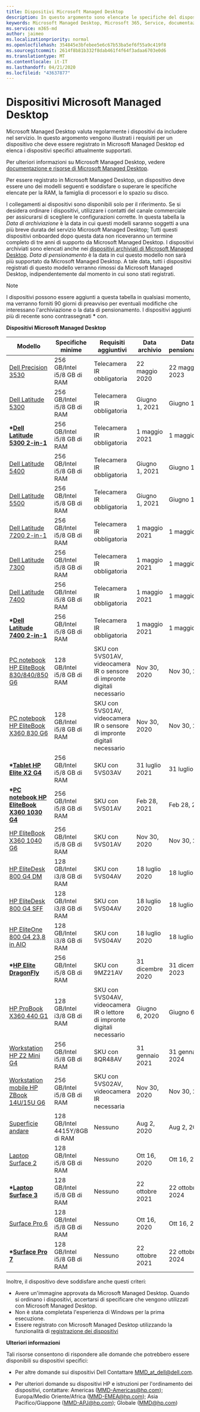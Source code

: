 ```yaml
---
title: Dispositivi Microsoft Managed Desktop
description: In questo argomento sono elencate le specifiche del dispositivo utilizzate in Microsoft Managed Desktop.
keywords: Microsoft Managed Desktop, Microsoft 365, Service, documentazione
ms.service: m365-md
author: jaimeo
ms.localizationpriority: normal
ms.openlocfilehash: 354845e3bfebee5e6c67b53ba5ef6f55a9c419f8
ms.sourcegitcommit: 2614f8b81b332f8dab461f4f64f3adaa6703e0d6
ms.translationtype: MT
ms.contentlocale: it-IT
ms.lasthandoff: 04/21/2020
ms.locfileid: "43637877"
---
```

# <a name="microsoft-managed-desktop-devices"></a>Dispositivi Microsoft Managed Desktop 

Microsoft Managed Desktop valuta regolarmente i dispositivi da includere nel servizio. In questo argomento vengono illustrati i requisiti per un dispositivo che deve essere registrato in Microsoft Managed Desktop ed elenca i dispositivi specifici attualmente supportati.

Per ulteriori informazioni su Microsoft Managed Desktop, vedere [documentazione e risorse di Microsoft Managed Desktop](https://docs.microsoft.com/microsoft-365/managed-desktop/). 

<!-- Microsoft 365 E5; Device as a Service -->
<!-- Split from device & technologies topic. Destination topic for aka.ms/device-list  -->
Per essere registrato in Microsoft Managed Desktop, un dispositivo deve essere uno dei modelli seguenti e soddisfare o superare le specifiche elencate per la RAM, la famiglia di processori e lo spazio su disco. 

I collegamenti ai dispositivi sono disponibili solo per il riferimento. Se si desidera ordinare i dispositivi, utilizzare i contatti del canale commerciale per assicurarsi di scegliere le configurazioni corrette. In questa tabella la *Data di archiviazione* è la data in cui questi modelli saranno soggetti a una più breve durata del servizio Microsoft Managed Desktop; Tutti questi dispositivi onboarded dopo questa data non riceveranno un termine completo di tre anni di supporto da Microsoft Managed Desktop. I dispositivi archiviati sono elencati anche nei [dispositivi archiviati di Microsoft Managed Desktop](archived-device-list.md). *Data di pensionamento* è la data in cui questo modello non sarà più supportato da Microsoft Managed Desktop. A tale data, tutti i dispositivi registrati di questo modello verranno rimossi da Microsoft Managed Desktop, indipendentemente dal momento in cui sono stati registrati.

>[!NOTE]
>I dispositivi possono essere aggiunti a questa tabella in qualsiasi momento, ma verranno forniti 90 giorni di preavviso per eventuali modifiche che interessano l'archiviazione o la data di pensionamento. I dispositivi aggiunti più di recente sono contrassegnati **\*** con.


**Dispositivi Microsoft Managed Desktop**


| Modello    | Specifiche minime  | Requisiti aggiuntivi    | Data archivio   | Data di pensionamento   |
|----------|----------------|---------------------------|----------------|--------------------|
| [Dell Precision 3530](https://www.dell.com/en-us/work/shop/cty/pdp/spd/precision-15-3530-laptop?cid=265720&st=dell%2Bprecision%2B3530&VEN1=ihEzXzFB,73667408703289,901q5c14135,c,,%7BProductid%7D&VEN2=be,dell%2Bprecision%2B3530&lid=42076560130&dgc=st&dgseg=so&acd=12309152537461020&VEN3=112504543746142297) | 256 GB/Intel i5/8 GB di RAM | Telecamera IR obbligatoria | 22 maggio 2020  | 22 maggio 2023 |
| [Dell Latitude 5300](https://www.dell.com/en-us/work/shop/laptops/13-5300/spd/latitude-13-5300-laptop) | 256 GB/Intel i5/8 GB di RAM | Telecamera IR obbligatoria | Giugno 1, 2021  | Giugno 1, 2024  |
| **\*[Dell Latitude 5300 2-in-1](https://www.dell.com/en-us/work/shop/laptops/13-5300-2-in-1/spd/latitude-13-5300-2-in-1-laptop)** | 256 GB/Intel i5/8 GB di RAM | Telecamera IR obbligatoria | 1 maggio 2021  | 1 maggio 2024  |
| [Dell Latitude 5400](https://www.dell.com/en-us/work/shop/laptops/14-5400/spd/latitude-14-5400-laptop) | 256 GB/Intel i5/8 GB di RAM | Telecamera IR obbligatoria | Giugno 1, 2021  | Giugno 1, 2024  |
| [Dell Latitude 5500](https://www.dell.com/en-us/work/shop/laptops/15-5500/spd/latitude-15-5500-laptop) | 256 GB/Intel i5/8 GB di RAM | Telecamera IR obbligatoria | Giugno 1, 2021  | Giugno 1, 2024  |
| [Dell Latitude 7200 2-in-1](https://www.dell.com/en-us/work/shop/laptops/12-7200-2-in-1/spd/latitude-12-7200-2-in-1-laptop) | 256 GB/Intel i5/8 GB di RAM | Telecamera IR obbligatoria | 1 maggio 2021  | 1 maggio 2024  |
| [Dell Latitude 7300](https://www.dell.com/en-us/work/shop/laptops/13-7300/spd/latitude-13-7300-laptop) | 256 GB/Intel i5/8 GB di RAM | Telecamera IR obbligatoria | 1 maggio 2021  | 1 maggio 2024  |
| [Dell Latitude 7400](https://www.dell.com/en-us/work/shop/laptops/new-14/spd/latitude-14-7400-laptop) | 256 GB/Intel i5/8 GB di RAM | Telecamera IR obbligatoria | 1 maggio 2021  | 1 maggio 2024  |
| **\*[Dell Latitude 7400 2-in-1](https://www.dell.com/en-us/work/shop/laptops/14-2-in-1/spd/latitude-14-7400-2-in-1-laptop)** | 256 GB/Intel i5/8 GB di RAM | Telecamera IR obbligatoria | 1 maggio 2021  | 1 maggio 2024  |
| [PC notebook HP EliteBook 830/840/850 G6](https://store.hp.com/us/en/mdp/laptops/elitebook-840#!&tab=features) | 128 GB/Intel i5/8 GB di RAM | SKU con 5VS01AV, videocamera IR o sensore di impronte digitali necessario | Nov 30, 2020 | Nov 30, 2023 |
| [PC notebook HP EliteBook X360 830 G6](https://store.hp.com/us/en/pdp/hp-elitebook-x360-830-g6-notebook-pc) | 128 GB/Intel i5/8 GB di RAM | SKU con 5VS01AV, videocamera IR o sensore di impronte digitali necessario | Nov 30, 2020 | Nov 30, 2023 |
| **\*[Tablet HP Elite X2 G4](https://store.hp.com/us/en/mdp/laptops/hp-elite-x2-3074457345617405170--1)** | 256 GB/Intel i5/8 GB di RAM | SKU con 5VS03AV | 31 luglio 2021 | 31 luglio 2024 |
| **\*[PC notebook HP EliteBook X360 1030 G4](https://store.hp.com/us/en/pdp/hp-elitebook-x360-1030-g4-notebook-pc)** | 256 GB/Intel i5/8 GB di RAM | SKU con 5VS01AV | Feb 28, 2021 | Feb 28, 2024 |
|[HP EliteBook X360 1040 G6](http://www.hp.com/go/elitebookx360-1040) | 256 GB/Intel i5/8 GB di RAM | SKU con 5VS01AV| Nov 30, 2020 | Nov 30, 2023 |
| [HP EliteDesk 800 G4 DM](https://store.hp.com/us/en/mdp/desktops/elitedesk-800-mini-349547--1#!&tab=features) | 128 GB/Intel i3/8 GB di RAM | SKU con 5VS04AV | 18 luglio 2020 | 18 luglio 2023 |
| [HP EliteDesk 800 G4 SFF](https://store.hp.com/us/en/mdp/desktops/elitedesk-800-small-form-factor-349548--1#!&tab=features) | 128 GB/Intel i3/8 GB di RAM | SKU con 5VS04AV | 18 luglio 2020 | 18 luglio 2023 |
| [HP EliteOne 800 G4 23,8 in AIO](https://store.hp.com/us/en/mdp/desktops/eliteone-800-all-in-one-349552--1#!&tab=features) | 128 GB/Intel i3/8 GB di RAM | SKU con 5VS04AV | 18 luglio 2020 | 18 luglio 2023 |
| **\*[HP Elite DragonFly](https://www8.hp.com/us/en/laptops/2-in-1s/elite-dragonfly-convertible.html--1#!&tab=features)** | 256 GB/Intel i5/8 GB di RAM | SKU con 9MZ21AV | 31 dicembre 2020 | 31 dicembre 2023 |
| [HP ProBook X360 440 G1](https://store.hp.com/us/en/mdp/laptops/hp-probook-x360-440-3074457345617293669--1#!&tab=features) | 128 GB/Intel i3/8 GB di RAM | SKU con 5VS04AV, videocamera IR o lettore di impronte digitali necessario | Giugno 6, 2020 | Giugno 6, 2023 |
| [Workstation HP Z2 Mini G4](https://store.hp.com/us/en/mdp/hp-z2-mini-workstation-451004--1) | 256 GB/Intel i5/8 GB di RAM | SKU con 8QR48AV| 31 gennaio 2021 | 31 gennaio 2024 |
|[Workstation mobile HP ZBook 14U/15U G6](https://store.hp.com/us/en/mdp/hp-zbook-14u-mobile-workstation) | 256 GB/Intel i5/8 GB di RAM | SKU con 5VS02AV, videocamera IR necessaria | Nov 30, 2020 | Nov 30, 2023 |
| [Superficie andare](https://www.microsoft.com/p/surface-go-for-business/909wr0x3sgfk/8khl?cid=msft_web_collection&CustomerIntent=Consumer&activetab=pivot%3aoverviewtab) | 128 GB/Intel 4415Y/8GB di RAM | Nessuno | Aug 2, 2020 | Aug 2, 2023 |
| [Laptop Surface 2](https://www.microsoft.com/p/surface-laptop-2-for-business/8xlk0g60tlb6/hkq9?cid=msft_web_collection&CustomerIntent=Consumer) | 128 GB/Intel i5/8 GB di RAM | Nessuno | Ott 16, 2020 | Ott 16, 2023 |
| **\*[Laptop Surface 3](https://www.microsoft.com/en-us/surface/business/surface-laptop-3)** | 128 GB/Intel i5/8 GB di RAM | Nessuno | 22 ottobre 2021 | 22 ottobre 2024 |
| [Surface Pro 6](https://www.microsoft.com/p/surface-pro-6-for-business/8xjq3d3lrp0r/grf9?cid=msft_web_collection&CustomerIntent=Consumer&activetab=pivot%3aoverviewtab) | 128 GB/Intel i5/8 GB di RAM | Nessuno | Ott 16, 2020 | Ott 16, 2023 |
| **\*[Surface Pro 7](https://www.microsoft.com/en-us/surface/business/surface-pro-7)** | 128 GB/Intel i5/8 GB di RAM | Nessuno | 22 ottobre 2021 | 22 ottobre 2024 |



Inoltre, il dispositivo deve soddisfare anche questi criteri:     

- Avere un'immagine approvata da Microsoft Managed Desktop. Quando si ordinano i dispositivi, accertarsi di specificare che vengono utilizzati con Microsoft Managed Desktop.
- Non è stata completata l'esperienza di Windows per la prima esecuzione.
- Essere registrato con Microsoft Managed Desktop utilizzando la funzionalità di [registrazione dei dispositivi](https://aka.ms/mmddrhelp)

**Ulteriori informazioni**

Tali risorse consentono di rispondere alle domande che potrebbero essere disponibili su dispositivi specifici:

- Per altre domande sui dispositivi Dell Contattare <a href="mailto:MMD_at_dell@dell.com">MMD_at_dell@dell.com</a>.

- Per ulteriori domande su dispositivi HP e istruzioni per l'ordinamento dei dispositivi, contattare: Americas (<a href="mailto:mmd-americas@hp.com">MMD-Americas@hp.com</a>); Europa/Medio Oriente/Africa (<a href="mailto:mmd-emea@hp.com">MMD-EMEA@hp.com</a>); Asia Pacifico/Giappone (<a href="mailto:mmd-apj@hp.com">MMD-APJ@hp.com</a>); Globale (<a href="mailto:mmd@hp.com">MMD@hp.com</a>)





